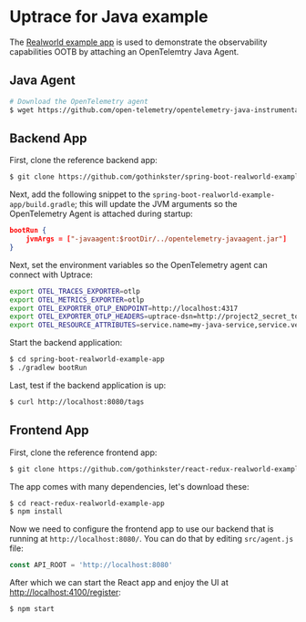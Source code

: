 # Uptrace for Java example

The [Realworld example app](https://github.com/gothinkster/spring-boot-realworld-example-app) is used to demonstrate the observability capabilities OOTB by attaching an OpenTelemtry Java Agent.

## Java Agent

~~~bash
# Download the OpenTelemetry agent
$ wget https://github.com/open-telemetry/opentelemetry-java-instrumentation/releases/latest/download/opentelemetry-javaagent.jar
~~~

## Backend App

First, clone the reference backend app:

~~~bash
$ git clone https://github.com/gothinkster/spring-boot-realworld-example-app.git
~~~

Next, add the following snippet to the `spring-boot-realworld-example-app/build.gradle`; this will update the JVM arguments so the OpenTelemetry Agent is attached during startup:

~~~json
bootRun { 
    jvmArgs = ["-javaagent:$rootDir/../opentelemetry-javaagent.jar"] 
}
~~~

Next, set the environment variables so the OpenTelemetry agent can connect with Uptrace:

~~~bash
export OTEL_TRACES_EXPORTER=otlp
export OTEL_METRICS_EXPORTER=otlp
export OTEL_EXPORTER_OTLP_ENDPOINT=http://localhost:4317
export OTEL_EXPORTER_OTLP_HEADERS=uptrace-dsn=http://project2_secret_token@localhost:14317/2
export OTEL_RESOURCE_ATTRIBUTES=service.name=my-java-service,service.version=1.0.0
~~~

Start the backend application:

~~~bash
$ cd spring-boot-realworld-example-app
$ ./gradlew bootRun
~~~

Last, test if the backend application is up:

~~~bash
$ curl http://localhost:8080/tags
~~~

## Frontend App

First, clone the reference frontend app:

~~~bash
$ git clone https://github.com/gothinkster/react-redux-realworld-example-app.git
~~~

The app comes with many dependencies, let's download these:

~~~bash
$ cd react-redux-realworld-example-app
$ npm install
~~~

Now we need to configure the frontend app to use our backend that is running at `http://localhost:8080/`. You can do that by editing `src/agent.js` file:

~~~js
const API_ROOT = 'http://localhost:8080'
~~~

After which we can start the React app and enjoy the UI at [http://localhost:4100/register](http://localhost:4100/register):

~~~bash
$ npm start
~~~
